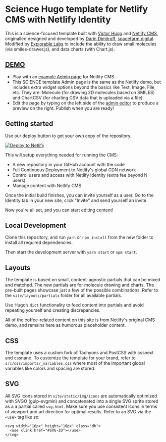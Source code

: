 # Science Hugo template for Netlify CMS with Netlify Identity

This is a science-focused template built with [Victor Hugo](https://github.com/netlify/victor-hugo) and [Netlify CMS](https://github.com/netlify/netlify-cms), originalled designed and developed by [Darin Dimitroff](http://www.darindimitroff.com/), [spacefarm.digital](https://www.spacefarm.digital). Modified by [Explorable Labs](https://www.explorablelabs.com) to include the ability to draw small molecules (via smiles-drawer.js), and data charts (with Chart.js).

## [DEMO](https://science-cms-demo.netlify.com)
* Play with an [example Admin page](https://cms-demo.netlify.com/#/collections/posts) for Netlify CMS.
* This SCIENCE template Admin page is the same as the Netlify demo, but includes extra widget options beyond the basics like Text, Image, File, etc. They are: Molecule (for drawing 2D molecules based on SMILES) and ChartCSV (for charting CSV data that is uploaded via a file). 
* Edit the page by typing on the left side of the [admin editor](https://user-images.githubusercontent.com/45920345/56070185-51e61e80-5d3b-11e9-977f-525177004b43.png) to produce a preview on the right. Publish when you are ready!

## Getting started

Use our deploy button to get your own copy of the repository. 

[![Deploy to Netlify](https://www.netlify.com/img/deploy/button.svg)](https://app.netlify.com/start/deploy?repository=https://github.com/explorablelabs/science-cms/)

This will setup everything needed for running the CMS:

* A new repository in your GitHub account with the code
* Full Continuous Deployment to Netlify's global CDN network
* Control users and access with Netlify Identity (extra fee beyond N users)
* Manage content with Netlify CMS

Once the initial build finishes, you can invite yourself as a user. Go to the Identity tab in your new site, click "Invite" and send yourself an invite.

Now you're all set, and you can start editing content!

## Local Development

Clone this repository, and run `yarn` or `npm install` from the new folder to install all required dependencies.

Then start the development server with `yarn start` or `npm start`.

## Layouts

The template is based on small, content-agnostic partials that can be mixed and matched. The new partials are for molecule drawing and charts. The pre-built pages showcase just a few of the possible combinations. Refer to the `site/layouts/partials` folder for all available partials.

Use Hugo’s `dict` functionality to feed content into partials and avoid repeating yourself and creating discrepancies.

All of the coffee-related content on this site is from Netlify's original CMS demo, and remains here as humorous placeholder content.

## CSS

The template uses a custom fork of Tachyons and PostCSS with cssnext and cssnano. To customize the template for your brand, refer to `src/css/imports/_variables.css` where most of the important global variables like colors and spacing are stored.

## SVG

All SVG icons stored in `site/static/img/icons` are automatically optimized with SVGO (gulp-svgmin) and concatenated into a single SVG sprite stored as a a partial called `svg.html`. Make sure you use consistent icons in terms of viewport and art direction for optimal results. Refer to an SVG via the `<use>` tag like so:

```
<svg width="16px" height="16px" class="db">
  <use xlink:href="#SVG-ID"></use>
</svg>
```
